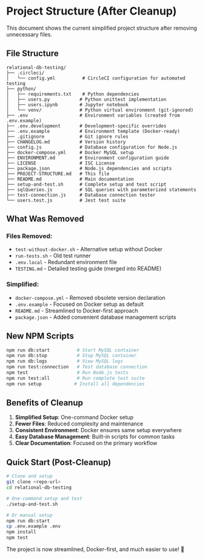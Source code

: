 # Project Structure (After Cleanup)

This document shows the current simplified project structure after removing unnecessary files.

## File Structure

```
relational-db-testing/
├── .circleci/
│   └── config.yml          # CircleCI configuration for automated testing
├── python/
│   ├── requirements.txt    # Python dependencies
│   ├── users.py           # Python unittest implementation
│   ├── users.ipynb        # Jupyter notebook
│   └── venv/              # Python virtual environment (git-ignored)
├── .env                   # Environment variables (created from .env.example)
├── .env.development       # Development-specific overrides
├── .env.example           # Environment template (Docker-ready)
├── .gitignore             # Git ignore rules
├── CHANGELOG.md           # Version history
├── config.js              # Database configuration for Node.js
├── docker-compose.yml     # Docker MySQL setup
├── ENVIRONMENT.md         # Environment configuration guide
├── LICENSE                # ISC License
├── package.json           # Node.js dependencies and scripts
├── PROJECT-STRUCTURE.md   # This file
├── README.md              # Main documentation
├── setup-and-test.sh      # Complete setup and test script
├── sqlQueries.js          # SQL queries with parameterized statements
├── test-connection.js     # Database connection tester
└── users.test.js          # Jest test suite
```

## What Was Removed

### Files Removed:
- `test-without-docker.sh` - Alternative setup without Docker
- `run-tests.sh` - Old test runner
- `.env.local` - Redundant environment file
- `TESTING.md` - Detailed testing guide (merged into README)

### Simplified:
- `docker-compose.yml` - Removed obsolete version declaration
- `.env.example` - Focused on Docker setup as default
- `README.md` - Streamlined to Docker-first approach
- `package.json` - Added convenient database management scripts

## New NPM Scripts

```bash
npm run db:start          # Start MySQL container
npm run db:stop           # Stop MySQL container  
npm run db:logs           # View MySQL logs
npm run test:connection   # Test database connection
npm test                  # Run Node.js tests
npm run test:all          # Run complete test suite
npm run setup            # Install all dependencies
```

## Benefits of Cleanup

1. **Simplified Setup**: One-command Docker setup
2. **Fewer Files**: Reduced complexity and maintenance
3. **Consistent Environment**: Docker ensures same setup everywhere
4. **Easy Database Management**: Built-in scripts for common tasks
5. **Clear Documentation**: Focused on the primary workflow

## Quick Start (Post-Cleanup)

```bash
# Clone and setup
git clone <repo-url>
cd relational-db-testing

# One-command setup and test
./setup-and-test.sh

# Or manual setup
npm run db:start
cp .env.example .env
npm install
npm test
```

The project is now streamlined, Docker-first, and much easier to use! 🚀
